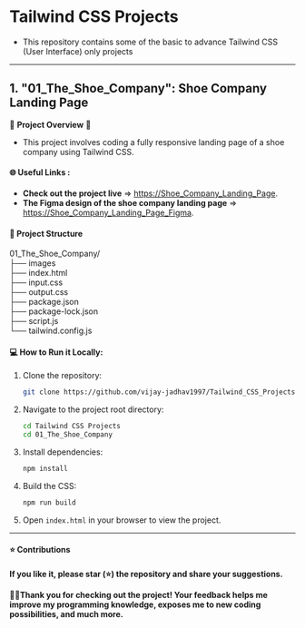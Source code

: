 # Tailwind CSS Projects
- This repository contains some of the basic to advance Tailwind CSS (User Interface) only projects
---

## 1.  **"01_The_Shoe_Company": Shoe Company Landing Page**
🚀 **Project Overview** 🚀

- This project involves coding a fully responsive landing page of a shoe company using Tailwind CSS.

#### **🌐 Useful Links :**
- **Check out the project live** => [https://Shoe_Company_Landing_Page](https://tailwind-css-projects.vercel.app/).
- **The Figma design of the shoe company landing page** => [https://Shoe_Company_Landing_Page_Figma](https://tailwind-css-projects.vercel.app/).

#### **📂 Project Structure**
01_The_Shoe_Company/  
├── images  
├── index.html  
├── input.css   
├── output.css  
├── package.json  
├── package-lock.json   
├── script.js  
└── tailwind.config.js



#### **💻 How to Run it Locally:**
1. Clone the repository:
    ```sh
    git clone https://github.com/vijay-jadhav1997/Tailwind_CSS_Projects
    ```
2. Navigate to the project root directory:
    ```sh
    cd Tailwind CSS Projects
    cd 01_The_Shoe_Company
    ```
3. Install dependencies:
    ```sh
    npm install
    ```
4. Build the CSS:
    ```sh
    npm run build
    ```
5. Open `index.html` in your browser to view the project.

---
#### ⭐ Contributions
**If you like it, please star (⭐) the repository and share your suggestions.**


**🙏🏻Thank you for checking out the project! Your feedback helps me improve my programming knowledge, exposes me to new coding possibilities, and much more.**